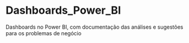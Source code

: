 # Dashboards_Power_BI
 Dashboards no Power BI, com documentação das análises e sugestões para os problemas de negócio
